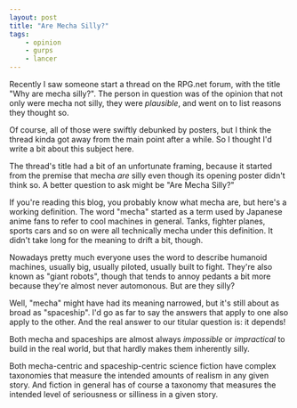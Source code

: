 ```yaml
---
layout: post
title: "Are Mecha Silly?"
tags:
    - opinion
    - gurps
    - lancer
---
```


Recently I saw someone start a thread on the RPG.net forum, with the title "Why
are mecha silly?". The person in question was of the opinion that not only were
mecha not silly, they were _plausible_, and went on to list reasons they thought
so.

Of course, all of those were swiftly debunked by posters, but I think the thread
kinda got away from the main point after a while. So I thought I'd write a bit
about this subject here.

The thread's title had a bit of an unfortunate framing, because it started from
the premise that mecha _are_ silly even though its opening poster didn't think
so. A better question to ask might be "Are Mecha Silly?"

If you're reading this blog, you probably know what mecha are, but here's a
working definition. The word "mecha" started as a term used by Japanese anime
fans to refer to cool machines in general. Tanks, fighter planes, sports cars
and so on were all technically mecha under this definition. It didn't take long
for the meaning to drift a bit, though.

Nowadays pretty much everyone uses the word to describe humanoid machines,
usually big, usually piloted, usually built to fight. They're also known as
"giant robots", though that tends to annoy pedants a bit more because they're
almost never automonous. But are they silly?

Well, "mecha" might have had its meaning narrowed, but it's still about as broad
as "spaceship". I'd go as far to say the answers that apply to one also apply to
the other. And the real answer to our titular question is: it depends!

Both mecha and spaceships are almost always _impossible_ or _impractical_ to
build in the real world, but that hardly makes them inherently silly.

Both mecha-centric and spaceship-centric science fiction have complex taxonomies
that measure the intended amounts of realism in any given story. And fiction in
general has of course a taxonomy that measures the intended level of seriousness
or silliness in a given story.

[1]: https://www.youtube.com/watch?v=MR7xA2JbNCQ

